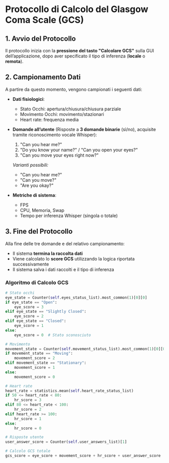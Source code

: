 # Protocollo di Calcolo del Glasgow Coma Scale (GCS)

## 1. Avvio del Protocollo

Il protocollo inizia con la **pressione del tasto "Calcolare GCS"** sulla GUI dell’applicazione, dopo aver specificato il tipo di inferenza (**locale** o **remota**). 

## 2. Campionamento Dati

A partire da questo momento, vengono campionati i seguenti dati:

- **Dati fisiologici**:
  - Stato Occhi: apertura/chiusura/chiusura parziale
  - Movimento Occhi: movimento/stazionari
  - Heart rate: frequenza media

- **Domande all’utente** (Risposte a **3 domande binarie** (sì/no), acquisite tramite riconoscimento vocale Whisper):
  1. "Can you hear me?"
  2. "Do you know your name?" / "Can you open your eyes?"
  3. "Can you move your eyes right now?"

  _Varianti possibili:_
  - "Can you hear me?"
  - "Can you move?"
  - "Are you okay?"

- **Metriche di sistema**:
  - FPS
  - CPU, Memoria, Swap
  - Tempo per inferenza Whisper (singola o totale)


## 3. Fine del Protocollo

Alla fine delle tre domande e del relativo campionamento:

- Il sistema **termina la raccolta dati**
- Viene calcolato lo **score GCS** utilizzando la logica riportata successivamente
- Il sistema salva i dati raccolti e il tipo di inferenza

### Algoritmo di Calcolo GCS

```python
# Stato occhi
eye_state = Counter(self.eyes_status_list).most_common(1)[0][0]
if eye_state == "Open":
    eye_score = 3
elif eye_state == "Slightly Closed":
    eye_score = 2
elif eye_state == "Closed":
    eye_score = 1
else:
    eye_score = 0  # Stato sconosciuto

# Movimento
movement_state = Counter(self.movement_status_list).most_common(1)[0][0]
if movement_state == "Moving":
    movement_score = 2
elif movement_state == "Stationary":
    movement_score = 1
else:
    movement_score = 0

# Heart rate
heart_rate = statistics.mean(self.heart_rate_status_list)
if 50 <= heart_rate < 80:
    hr_score = 3
elif 80 <= heart_rate < 100:
    hr_score = 2
elif heart_rate >= 100:
    hr_score = 1
else:
    hr_score = 0

# Risposte utente
user_answer_score = Counter(self.user_answers_list)[1]

# Calcolo GCS totale
gcs_score = eye_score + movement_score + hr_score + user_answer_score
```
